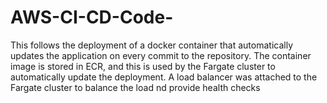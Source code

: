 # AWS-CI-CD-Code-
This follows the deployment of a docker container that automatically updates the application on every commit to the repository. The container image is stored in ECR, and this is used by the Fargate cluster to automatically update the deployment. A load balancer was attached to the Fargate cluster to balance the load nd provide health checks
